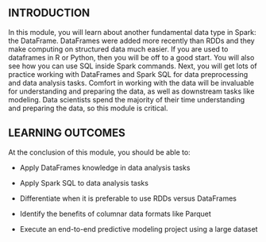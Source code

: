 ## INTRODUCTION

In this module, you will learn about another fundamental data type in Spark: the DataFrame. DataFrames were added more recently than RDDs and they make computing on structured data much easier. If you are used to dataframes in R or Python, then you will be off to a good start. You will also see how you can use SQL inside Spark commands. Next, you will get lots of practice working with DataFrames and Spark SQL for data preprocessing and data analysis tasks. Comfort in working with the data will be invaluable for understanding and preparing the data, as well as downstream tasks like modeling. Data scientists spend the majority of their time understanding and preparing the data, so this module is critical.
 
## LEARNING OUTCOMES

At the conclusion of this module, you should be able to:

- Apply DataFrames knowledge in data analysis tasks

- Apply Spark SQL to data analysis tasks

- Differentiate when it is preferable to use RDDs versus DataFrames

- Identify the benefits of columnar data formats like Parquet

- Execute an end-to-end predictive modeling project using a large dataset

